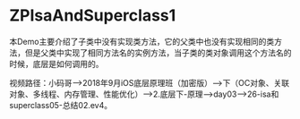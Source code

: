 # ZPIsaAndSuperclass1
本Demo主要介绍了子类中没有实现类方法，它的父类中也没有实现相同的类方法，但是父类中实现了相同方法名的实例方法，当子类的类对象调用这个方法名的时候，底层是如何调用的。

视频路径：小码哥——>2018年9月iOS底层原理班（加密版）——>下（OC对象、关联对象、多线程、内存管理、性能优化）——>2.底层下-原理——>day03——>26-isa和superclass05-总结02.ev4。
